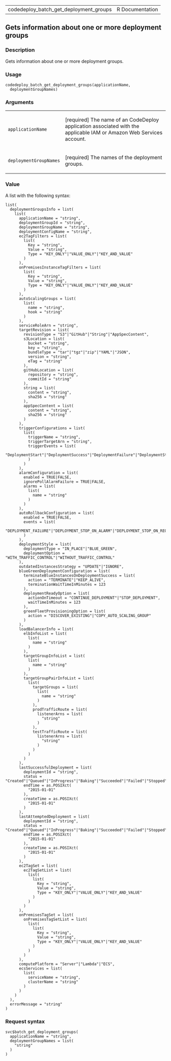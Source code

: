 <table style="width: 100%;">
<tbody>
<tr class="odd">
<td>codedeploy_batch_get_deployment_groups</td>
<td style="text-align: right;">R Documentation</td>
</tr>
</tbody>
</table>

## Gets information about one or more deployment groups

### Description

Gets information about one or more deployment groups.

### Usage

    codedeploy_batch_get_deployment_groups(applicationName,
      deploymentGroupNames)

### Arguments

<table>
<colgroup>
<col style="width: 35%" />
<col style="width: 65%" />
</colgroup>
<tbody>
<tr class="odd">
<td><code
id="codedeploy_batch_get_deployment_groups_:_applicationName">applicationName</code></td>
<td><p>[required] The name of an CodeDeploy application associated with
the applicable IAM or Amazon Web Services account.</p></td>
</tr>
<tr class="even">
<td><code
id="codedeploy_batch_get_deployment_groups_:_deploymentGroupNames">deploymentGroupNames</code></td>
<td><p>[required] The names of the deployment groups.</p></td>
</tr>
</tbody>
</table>

### Value

A list with the following syntax:

    list(
      deploymentGroupsInfo = list(
        list(
          applicationName = "string",
          deploymentGroupId = "string",
          deploymentGroupName = "string",
          deploymentConfigName = "string",
          ec2TagFilters = list(
            list(
              Key = "string",
              Value = "string",
              Type = "KEY_ONLY"|"VALUE_ONLY"|"KEY_AND_VALUE"
            )
          ),
          onPremisesInstanceTagFilters = list(
            list(
              Key = "string",
              Value = "string",
              Type = "KEY_ONLY"|"VALUE_ONLY"|"KEY_AND_VALUE"
            )
          ),
          autoScalingGroups = list(
            list(
              name = "string",
              hook = "string"
            )
          ),
          serviceRoleArn = "string",
          targetRevision = list(
            revisionType = "S3"|"GitHub"|"String"|"AppSpecContent",
            s3Location = list(
              bucket = "string",
              key = "string",
              bundleType = "tar"|"tgz"|"zip"|"YAML"|"JSON",
              version = "string",
              eTag = "string"
            ),
            gitHubLocation = list(
              repository = "string",
              commitId = "string"
            ),
            string = list(
              content = "string",
              sha256 = "string"
            ),
            appSpecContent = list(
              content = "string",
              sha256 = "string"
            )
          ),
          triggerConfigurations = list(
            list(
              triggerName = "string",
              triggerTargetArn = "string",
              triggerEvents = list(
                "DeploymentStart"|"DeploymentSuccess"|"DeploymentFailure"|"DeploymentStop"|"DeploymentRollback"|"DeploymentReady"|"InstanceStart"|"InstanceSuccess"|"InstanceFailure"|"InstanceReady"
              )
            )
          ),
          alarmConfiguration = list(
            enabled = TRUE|FALSE,
            ignorePollAlarmFailure = TRUE|FALSE,
            alarms = list(
              list(
                name = "string"
              )
            )
          ),
          autoRollbackConfiguration = list(
            enabled = TRUE|FALSE,
            events = list(
              "DEPLOYMENT_FAILURE"|"DEPLOYMENT_STOP_ON_ALARM"|"DEPLOYMENT_STOP_ON_REQUEST"
            )
          ),
          deploymentStyle = list(
            deploymentType = "IN_PLACE"|"BLUE_GREEN",
            deploymentOption = "WITH_TRAFFIC_CONTROL"|"WITHOUT_TRAFFIC_CONTROL"
          ),
          outdatedInstancesStrategy = "UPDATE"|"IGNORE",
          blueGreenDeploymentConfiguration = list(
            terminateBlueInstancesOnDeploymentSuccess = list(
              action = "TERMINATE"|"KEEP_ALIVE",
              terminationWaitTimeInMinutes = 123
            ),
            deploymentReadyOption = list(
              actionOnTimeout = "CONTINUE_DEPLOYMENT"|"STOP_DEPLOYMENT",
              waitTimeInMinutes = 123
            ),
            greenFleetProvisioningOption = list(
              action = "DISCOVER_EXISTING"|"COPY_AUTO_SCALING_GROUP"
            )
          ),
          loadBalancerInfo = list(
            elbInfoList = list(
              list(
                name = "string"
              )
            ),
            targetGroupInfoList = list(
              list(
                name = "string"
              )
            ),
            targetGroupPairInfoList = list(
              list(
                targetGroups = list(
                  list(
                    name = "string"
                  )
                ),
                prodTrafficRoute = list(
                  listenerArns = list(
                    "string"
                  )
                ),
                testTrafficRoute = list(
                  listenerArns = list(
                    "string"
                  )
                )
              )
            )
          ),
          lastSuccessfulDeployment = list(
            deploymentId = "string",
            status = "Created"|"Queued"|"InProgress"|"Baking"|"Succeeded"|"Failed"|"Stopped"|"Ready",
            endTime = as.POSIXct(
              "2015-01-01"
            ),
            createTime = as.POSIXct(
              "2015-01-01"
            )
          ),
          lastAttemptedDeployment = list(
            deploymentId = "string",
            status = "Created"|"Queued"|"InProgress"|"Baking"|"Succeeded"|"Failed"|"Stopped"|"Ready",
            endTime = as.POSIXct(
              "2015-01-01"
            ),
            createTime = as.POSIXct(
              "2015-01-01"
            )
          ),
          ec2TagSet = list(
            ec2TagSetList = list(
              list(
                list(
                  Key = "string",
                  Value = "string",
                  Type = "KEY_ONLY"|"VALUE_ONLY"|"KEY_AND_VALUE"
                )
              )
            )
          ),
          onPremisesTagSet = list(
            onPremisesTagSetList = list(
              list(
                list(
                  Key = "string",
                  Value = "string",
                  Type = "KEY_ONLY"|"VALUE_ONLY"|"KEY_AND_VALUE"
                )
              )
            )
          ),
          computePlatform = "Server"|"Lambda"|"ECS",
          ecsServices = list(
            list(
              serviceName = "string",
              clusterName = "string"
            )
          )
        )
      ),
      errorMessage = "string"
    )

### Request syntax

    svc$batch_get_deployment_groups(
      applicationName = "string",
      deploymentGroupNames = list(
        "string"
      )
    )
